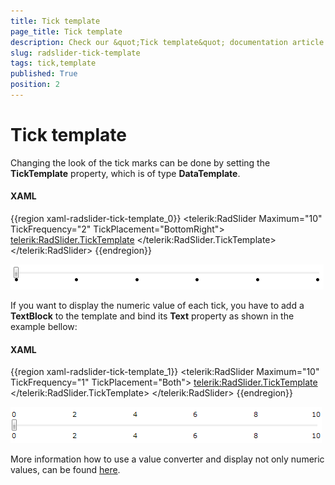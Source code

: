 ```yaml
---
title: Tick template
page_title: Tick template
description: Check our &quot;Tick template&quot; documentation article for the RadSlider WPF control.
slug: radslider-tick-template
tags: tick,template
published: True
position: 2
---
```


# Tick template

Changing the look of the tick marks can be done by setting the __TickTemplate__ property, which is of type __DataTemplate__.

#### __XAML__

{{region xaml-radslider-tick-template_0}}
	<telerik:RadSlider Maximum="10" TickFrequency="2" TickPlacement="BottomRight">
	    <telerik:RadSlider.TickTemplate>
	        <DataTemplate>
	            <Grid>
	                <Ellipse Width="5" Height="5" Fill="Black" />
	            </Grid>
	        </DataTemplate>
	    </telerik:RadSlider.TickTemplate>
	</telerik:RadSlider>
{{endregion}}

![](images/radslider_features_ellipse_ticktemplate.png)

If you want to display the numeric value of each tick, you have to add a __TextBlock__ to the template and bind its __Text__ property as shown in the example bellow:

#### __XAML__

{{region xaml-radslider-tick-template_1}}
	<telerik:RadSlider Maximum="10" TickFrequency="1" TickPlacement="Both">
	    <telerik:RadSlider.TickTemplate>
	        <DataTemplate>
	            <Grid>
	                <TextBlock Text="{Binding}" FontSize="11"/>
	            </Grid>
	        </DataTemplate>
	    </telerik:RadSlider.TickTemplate>
	</telerik:RadSlider>
{{endregion}}

![](images/radslider_features_digit_ticktemplate.png)

More information how to use a value converter and display not only numeric values, can be found [here](https://www.telerik.com/blogs/using-valueconverter-to-edit-slider-s-ticktemplate).
